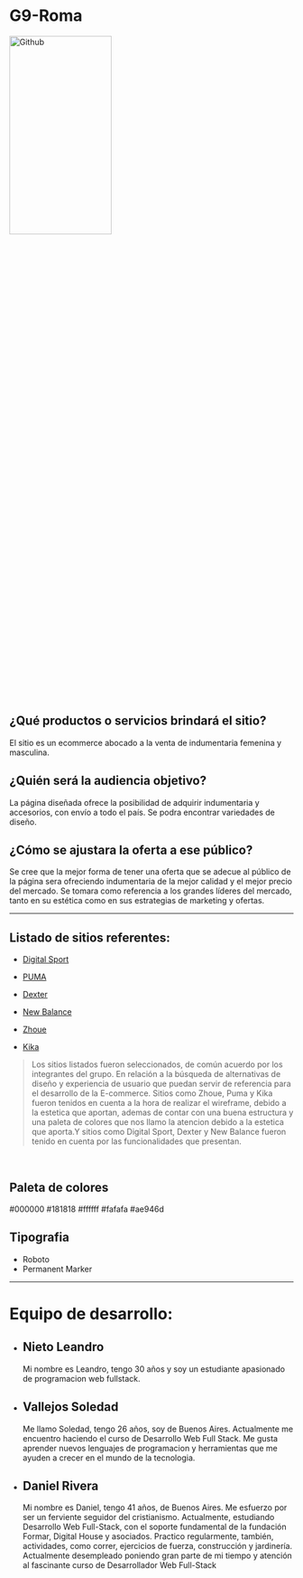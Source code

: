 # G9-Roma
<img width="60%" height="30%" align="top-center" alt="Github" src="https://user-images.githubusercontent.com/84512521/128751864-0413fc12-ae89-4084-8e6a-147ca80ac000.png" />

 ## ¿Qué productos o servicios brindará el sitio?
 El sitio es un ecommerce abocado a la venta de indumentaria femenina y masculina.

## ¿Quién será la audiencia objetivo?
La página diseñada ofrece la posibilidad de adquirir indumentaria y accesorios, con envío a todo el país. Se podra encontrar variedades de diseño.

## ¿Cómo se ajustara la oferta a ese público?

Se cree que la mejor forma de tener una oferta que se adecue al público de la página sera ofreciendo indumentaria de la mejor calidad y el mejor precio del mercado. Se tomara como referencia a los grandes líderes del mercado, tanto en su estética como en sus estrategias de marketing y ofertas.


<!-- --------------------------------------------------------------------- -->
___


## Listado de sitios referentes:
 - [Digital Sport](https://www.digitalsport.com.ar/) 

- [PUMA](https://eu.puma.com/)

- [Dexter](https://www.dexter.com.ar/)

- [New Balance](https://www.newbalance.com.ar/)

- [Zhoue](https://www.zhoue.com.ar/)

- [Kika](https://www.kikamayorista.com.ar/remeras-7)

 > Los sitios listados fueron seleccionados, de común acuerdo por los integrantes del grupo. En relación a la búsqueda de alternativas de diseño y experiencia de usuario que puedan servir de referencia para el desarrollo de la E-commerce. Sitios como Zhoue, Puma y Kika fueron tenidos en cuenta a la hora de realizar el wireframe, debido a la estetica que aportan, ademas de contar con una buena estructura y una paleta de colores que nos llamo la atencion debido a la estetica que aporta.Y sitios como Digital Sport, Dexter y New Balance fueron tenido en cuenta por las funcionalidades que presentan. 

<br/>

## Paleta de colores

   #000000  #181818 #ffffff #fafafa #ae946d


## Tipografia
-  Roboto
-  Permanent Marker


<!-- --------------------------------------------------------------------- -->
___

# Equipo de desarrollo:

- ## Nieto Leandro
     Mi nombre es Leandro, tengo 30 años y soy un estudiante apasionado de programacion web fullstack.

- ## Vallejos Soledad
     Me llamo Soledad, tengo 26 años, soy de Buenos Aires. Actualmente me encuentro haciendo el curso de Desarrollo      Web Full Stack. Me gusta aprender nuevos lenguajes de programacion y herramientas que me ayuden a crecer en el mundo de la tecnologia. 

- ## Daniel Rivera
     Mi nombre es Daniel, tengo 41 años, de Buenos Aires.
     Me esfuerzo por ser un ferviente seguidor del cristianismo.
     Actualmente, estudiando Desarrollo Web Full-Stack, con el soporte fundamental de la fundación Formar, Digital House y asociados.
     Practico regularmente, también, actividades, como correr, ejercicios de fuerza, construcción y jardinería.
     Actualmente desempleado poniendo gran parte de mi tiempo y atención al fascinante curso de Desarrollador Web Full-Stack
     


